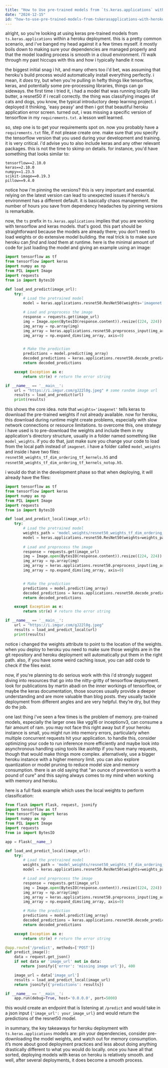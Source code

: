 ```yaml
---
title: "How to Use pre-trained models from `ts.keras.applications` with Heroku?"
date: "2024-12-15"
id: "how-to-use-pre-trained-models-from-tskerasapplications-with-heroku"
---
```


alright, so you're looking at using keras pre-trained models from `ts.keras.applications` within a heroku deployment. this is a pretty common scenario, and i've banged my head against it a few times myself. it mostly boils down to making sure your dependencies are managed properly and that the model loading process is smooth in a cloud environment. i’ll walk through my past hiccups with this and how i typically handle it now.

the biggest initial snag i hit, and many others too i'd bet, was assuming that heroku's build process would automatically install everything perfectly. i mean, it *does* try, but when you're pulling in hefty things like tensorflow, keras, and potentially some pre-processing libraries, things can go sideways. the first time i tried it, i had a model that was running locally like butter, a resnet50 if i recall correctly. the thing was classifying images of cats and dogs, you know, the typical introductory deep learning project. i deployed it thinking, 'easy peasy' and then i got that beautiful heroku application error screen. turned out, i was missing a specific version of tensorflow in my `requirements.txt`. a lesson well learned.

so, step one is to get your requirements spot on. now you probably have a `requirements.txt` file, if not please create one. make sure that you specify the tensorflow version that you used during your development and training. it is very critical. i'd advise you to also include keras and any other relevant packages. this is not the time to skimp on details. for instance, you'd have something that looks similar to:

```text
tensorflow==2.10.0
keras==2.10.0
numpy==1.23.5
scikit-image==0.19.3
pillow==9.4.0
```

notice how i'm pinning the versions? this is very important and essential. relying on the latest version can lead to unexpected issues if heroku's environment has a different default. it is basically chaos management. the number of hours you save from dependency headaches by pinning versions is remarkable.

now, the `ts` prefix in `ts.keras.applications` implies that you are working with tensorflow and keras models. that's good. this part should be straightforward because the models are already there; you don't need to load weights or do extensive model building. the real trick is to make sure heroku can *find* and *load* them at runtime. here is the minimal amount of code for just loading the model and giving an example using an image:

```python
import tensorflow as tf
from tensorflow import keras
import numpy as np
from PIL import Image
import requests
from io import BytesIO

def load_and_predict(image_url):
    try:
        # Load the pretrained model
        model = keras.applications.resnet50.ResNet50(weights='imagenet')

        # Load and preprocess the image
        response = requests.get(image_url)
        img = Image.open(BytesIO(response.content)).resize((224, 224))
        img_array = np.array(img)
        img_array = keras.applications.resnet50.preprocess_input(img_array)
        img_array = np.expand_dims(img_array, axis=0)


        # Make the prediction
        predictions = model.predict(img_array)
        decoded_predictions = keras.applications.resnet50.decode_predictions(predictions, top=3)[0]
        return decoded_predictions

    except Exception as e:
        return str(e) # return the error string

if __name__ == '__main__':
    url = "https://i.imgur.com/gJ22l0g.jpeg" # some random image url
    results = load_and_predict(url)
    print(results)
```

this shows the core idea. note that `weights='imagenet'` tells keras to download the pre-trained weights if not already available. now for heroku, this download during runtime might create problems, especially with slow network connections or resource limitations. to overcome this, one strategy i have used is to pre-download the weights and include them in my application's directory structure, usually in a folder named something like `model_weights`. if you do that, just make sure you change your code to load from the local path instead of `imagenet`. i have a folder called `model_weights` and inside i have two files: `resnet50_weights_tf_dim_ordering_tf_kernels.h5` and `resnet50_weights_tf_dim_ordering_tf_kernels_notop.h5`.

i would do that in the development phase so that when deploying, it will already have the files:

```python
import tensorflow as tf
from tensorflow import keras
import numpy as np
from PIL import Image
import requests
from io import BytesIO

def load_and_predict_local(image_url):
    try:
        # Load the pretrained model
        weights_path = 'model_weights/resnet50_weights_tf_dim_ordering_tf_kernels.h5'
        model = keras.applications.resnet50.ResNet50(weights=weights_path)
        
        # Load and preprocess the image
        response = requests.get(image_url)
        img = Image.open(BytesIO(response.content)).resize((224, 224))
        img_array = np.array(img)
        img_array = keras.applications.resnet50.preprocess_input(img_array)
        img_array = np.expand_dims(img_array, axis=0)


        # Make the prediction
        predictions = model.predict(img_array)
        decoded_predictions = keras.applications.resnet50.decode_predictions(predictions, top=3)[0]
        return decoded_predictions

    except Exception as e:
        return str(e) # return the error string

if __name__ == '__main__':
    url = "https://i.imgur.com/gJ22l0g.jpeg"
    results = load_and_predict_local(url)
    print(results)
```

notice i changed the weights attribute to point to the location of the weights. when you deploy to heroku you need to make sure those weights are in the git repository and heroku deployment will automatically put them in the right path. also, if you have some weird caching issue, you can add code to check if the files exist.

now, if you're planning to do serious work with this i'd strongly suggest diving into resources that go into the nitty-gritty of tensorflow deployment. look for publications by martin abadi on the inner workings of tensorflow, or maybe the keras documentation, those sources usually provide a deeper understanding and are more valuable than blog posts. they usually tackle deployment from different angles and are very helpful. they’re dry, but they do the job.

one last thing i've seen a few times is the problem of memory. pre-trained models, especially the larger ones like vgg16 or inceptionv3, can consume a fair amount of ram. you may not face this right away but if your heroku instance is small, you might run into memory errors, particularly when multiple concurrent requests hit your application. to handle this, consider optimizing your code to run inference more efficiently and maybe look into asynchronous handling using tools like aiohttp if you have many requests, though that would make things more complex. alternatively, use a bigger heroku instance with a higher memory limit. you can also explore quantization or model pruning to reduce model size and memory consumption. there is an old saying that "an ounce of prevention is worth a pound of cure" and this saying always comes to my mind when working with memory and heroku.

here is a full flask example which uses the local weights to perform classification:

```python
from flask import Flask, request, jsonify
import tensorflow as tf
from tensorflow import keras
import numpy as np
from PIL import Image
import requests
from io import BytesIO

app = Flask(__name__)

def load_and_predict_local(image_url):
    try:
        # Load the pretrained model
        weights_path = 'model_weights/resnet50_weights_tf_dim_ordering_tf_kernels.h5'
        model = keras.applications.resnet50.ResNet50(weights=weights_path)

        # Load and preprocess the image
        response = requests.get(image_url)
        img = Image.open(BytesIO(response.content)).resize((224, 224))
        img_array = np.array(img)
        img_array = keras.applications.resnet50.preprocess_input(img_array)
        img_array = np.expand_dims(img_array, axis=0)

        # Make the prediction
        predictions = model.predict(img_array)
        decoded_predictions = keras.applications.resnet50.decode_predictions(predictions, top=3)[0]
        return decoded_predictions

    except Exception as e:
        return str(e) # return the error string

@app.route('/predict', methods=['POST'])
def predict_image():
    data = request.get_json()
    if not data or 'image_url' not in data:
       return jsonify({'error': 'missing image url'}), 400

    image_url = data['image_url']
    results = load_and_predict_local(image_url)
    return jsonify({'predictions': results})

if __name__ == '__main__':
    app.run(debug=True, host='0.0.0.0', port=5000)
```

this would create an endpoint that is listening at `/predict` and would take in a json input `{'image_url': your_image_url}` and would return the predictions of the resnet50 model.

in summary, the key takeaways for heroku deployment with `ts.keras.applications` models are: pin your dependencies, consider pre-downloading the model weights, and watch out for memory consumption. it’s more about good deployment practices and less about doing anything drastically different to what you would do locally. once you have all that sorted, deploying models with keras on heroku is relatively smooth. and well, after several deployments, it does become a smooth process.
